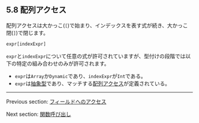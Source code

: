 ## 5.8 配列アクセス

配列アクセスは大かっこ(`[`)で始まり、インデックスを表す式が続き、大かっこ閉(`]`)で閉じます。

```haxe
expr[indexExpr]
```

`expr`と`indexExpr`について任意の式が許可されていますが、型付けの段階では以下の特定の組み合わせのみが許可されます。

* `expr`は`Array`か`Dynamic`であり、`indexExpr`が`Int`である。
* `expr`は[抽象型](types-abstract.md)であり、マッチする[配列アクセス](types-abstract-array-access.md)が定義されている。

---

Previous section: [フィールドへのアクセス](expression-field-access.md)

Next section: [関数呼び出し](expression-function-call.md)